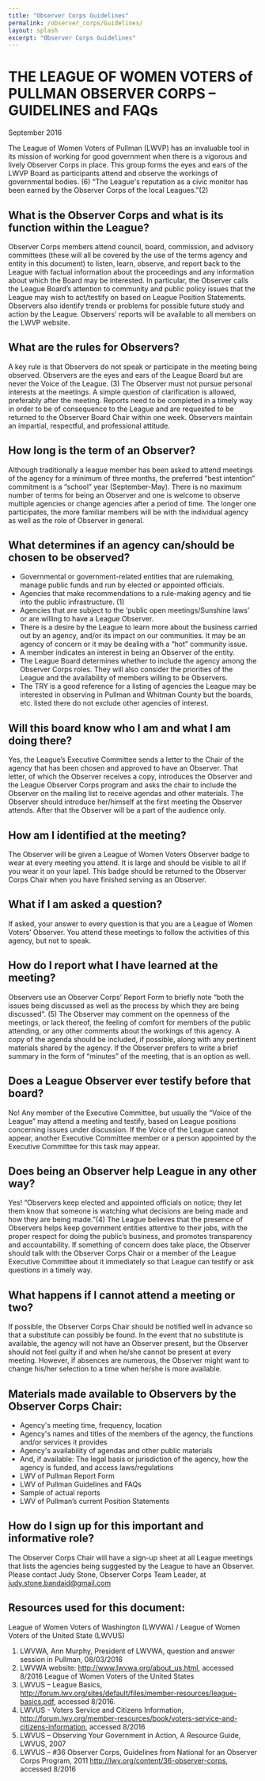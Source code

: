 ```yaml
---
title: "Observer Corps Guidelines"
permalink: /observer_corps/Guidelines/
layout: splash
excerpt: "Observer Corps Guidelines"
---
```


# THE LEAGUE OF WOMEN VOTERS of PULLMAN OBSERVER CORPS – GUIDELINES and FAQs
September 2016

The League of Women Voters of Pullman (LWVP) has an invaluable tool in its mission of working for good government when there is a vigorous and lively Observer Corps in place. This group forms the eyes and ears of the LWVP Board as participants attend and observe the workings of governmental bodies. (6) “The
League's reputation as a civic monitor has been earned by the Observer Corps of the local Leagues.”(2)

## What is the Observer Corps and what is its function within the League?
Observer Corps members attend council, board, commission, and advisory committees (these will all be covered by the use of the terms agency and entity in this document) to listen, learn, observe, and report back to the League with factual information about the proceedings and any information about which the Board may be interested. In particular, the Observer calls the League Board’s attention to community and public policy issues that the League may wish to act/testify on based on League Position Statements. Observers also identify trends or problems for possible future study and action by the League. Observers’ reports will be available to all members on the LWVP website.

## What are the rules for Observers?
A key rule is that Observers do not speak or participate in the meeting being observed. Observers are the eyes and ears of the League Board but are never the Voice of the League. (3)
The Observer must not pursue personal interests at the meetings. A simple question of clarification is allowed, preferably after the meeting.
Reports need to be completed in a timely way in order to be of consequence to the League and are requested to be returned to the Observer Board Chair within one week.
Observers maintain an impartial, respectful, and professional attitude.

## How long is the term of an Observer?
Although traditionally a league member has been asked to attend meetings of the agency for a minimum of three months, the preferred “best intention” commitment is a “school” year (September-May). There is no maximum number of terms for being an Observer and one is welcome to observe multiple agencies or change agencies after a period of time. The longer one participates, the more familiar members will be with the individual agency as well as the role of Observer in general.

## What determines if an agency can/should be chosen to be observed?
* Governmental or government-related entities that are rulemaking, manage public funds and run by elected or appointed officials.
* Agencies that make recommendations to a rule-making agency and tie into the public infrastructure. (1)
* Agencies that are subject to the ‘public open meetings/Sunshine laws’ or are willing to have a League Observer.
* There is a desire by the League to learn more about the business carried out by an agency, and/or its impact on our communities. It may be an agency of concern or it may be dealing with a “hot” community issue.
* A member indicates an interest in being an Observer of the entity.
* The League Board determines whether to include the agency among the Observer Corps roles. They will also consider the priorities of the League and the availability of members willing to be Observers.
* The TRY is a good reference for a listing of agencies the League may be interested in observing in Pullman and Whitman County but the boards, etc. listed there do not exclude other agencies of interest.

## Will this board know who I am and what I am doing there?
Yes, the League’s Executive Committee sends a letter to the Chair of the agency that has been chosen and approved to have an Observer. That letter, of which the Observer receives a copy, introduces the Observer and the League Observer Corps program and asks the chair to include the Observer on the mailing list to receive agendas and other materials. The Observer should introduce her/himself at the first meeting the Observer attends. After that the Observer will be a part of the audience only.

## How am I identified at the meeting?
The Observer will be given a League of Women Voters Observer badge to wear at every meeting you attend. It is large and should be visible to all if you wear it on your lapel. This badge should be returned to the Observer Corps Chair when you have finished serving as an Observer.

## What if I am asked a question?
If asked, your answer to every question is that you are a League of Women Voters’ Observer. You attend these meetings to follow the activities of this agency, but not to speak.

## How do I report what I have learned at the meeting?
Observers use an Observer Corps’ Report Form to briefly note “both the issues being discussed as well as the process by which they are being discussed”. (5) The Observer may comment on the openness of the meetings, or lack thereof, the feeling of comfort for members of the public attending, or any other comments about the workings of this agency. A copy of the agenda should be included, if possible, along with any pertinent materials shared by the agency. If the Observer prefers to write a brief summary in the form of “minutes” of the meeting, that is an option as well.

## Does a League Observer ever testify before that board?
No! Any member of the Executive Committee, but usually the “Voice of the League” may attend a meeting and testify, based on League positions concerning issues under discussion. If the Voice of the League cannot appear, another Executive Committee member or a person appointed by the Executive Committee for this task may appear.

## Does being an Observer help League in any other way?
Yes! “Observers keep elected and appointed officials on notice; they let them know that someone is watching what decisions are being made and how they are being made.”(4) The League believes that the presence of Observers helps keep government entities attentive to their jobs, with the proper respect for doing the public’s business, and promotes transparency and accountability. If something of concern does take place, the Observer should talk with the Observer Corps Chair or a member of the League Executive Committee about it immediately so that League can testify or ask questions in a timely way.

## What happens if I cannot attend a meeting or two?
If possible, the Observer Corps Chair should be notified well in advance so that a substitute can possibly be found. In the event that no substitute is available, the agency will not have an Observer present, but the Observer should not feel guilty if and when he/she cannot be present at every meeting. However, if absences are numerous, the Observer might want to change his/her selection to a time when he/she is more available.

## Materials made available to Observers by the Observer Corps Chair:

* Agency's meeting time, frequency, location
* Agency's names and titles of the members of the agency, the functions and/or services it provides
* Agency's availability of agendas and other public materials
* And, if available: The legal basis or jurisdiction of the agency, how the agency is funded, and access laws/regulations
* LWV of Pullman Report Form
* LWV of Pullman Guidelines and FAQs
* Sample of actual reports
* LWV of Pullman’s current Position Statements

## How do I sign up for this important and informative role?
The Observer Corps Chair will have a sign-up sheet at all League meetings that lists the agencies being suggested by the League to have an Observer.
Please contact Judy Stone, Observer Corps Team Leader, at judy.stone.bandaid@gmail.com

## Resources used for this document:
League of Women Voters of Washington (LWVWA) / League of Women Voters of the United State (LWVUS)
1.	LWVWA, Ann Murphy, President of LWVWA, question and answer session in Pullman, 08/03/2016
2.	LWVWA website: http://www.lwvwa.org/about_us.html, accessed 8/2016
League of Women Voters of the United States
3.	LWVUS – League Basics, http://forum.lwv.org/sites/default/files/member-resources/league-basics.pdf,
accessed 8/2016.
4.	LWVUS - Voters Service and Citizens Information, http://forum.lwv.org/member-resources/book/voters-service-and-citizens-information, accessed 8/2016
5.	LWVUS – Observing Your Government in Action, A Resource Guide, LWVUS, 2007
6.	LWVUS – #36 Observer Corps, Guidelines from National for an Observer Corps Program, 2011
http://lwv.org/content/36-observer-corps, accessed 8/2016
